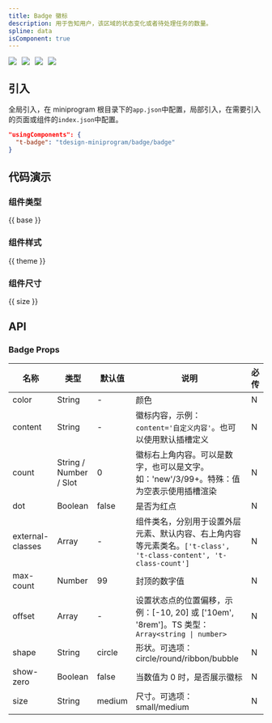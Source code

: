 ```yaml
---
title: Badge 徽标
description: 用于告知用户，该区域的状态变化或者待处理任务的数量。
spline: data
isComponent: true
---
```


<span class="coverages-badge" style="margin-right: 10px"><img src="https://img.shields.io/badge/coverages%3A%20lines-100%25-blue" /></span><span class="coverages-badge" style="margin-right: 10px"><img src="https://img.shields.io/badge/coverages%3A%20functions-100%25-blue" /></span><span class="coverages-badge" style="margin-right: 10px"><img src="https://img.shields.io/badge/coverages%3A%20statements-100%25-blue" /></span><span class="coverages-badge" style="margin-right: 10px"><img src="https://img.shields.io/badge/coverages%3A%20branches-100%25-blue" /></span>

## 引入

全局引入，在 miniprogram 根目录下的`app.json`中配置，局部引入，在需要引入的页面或组件的`index.json`中配置。

```json
"usingComponents": {
  "t-badge": "tdesign-miniprogram/badge/badge"
}
```

## 代码演示

### 组件类型

{{ base }}

### 组件样式

{{ theme }}

### 组件尺寸

{{ size }}

## API

### Badge Props

 名称               | 类型                     | 默认值    | 说明                                                                                | 必传 
------------------|------------------------|--------|-----------------------------------------------------------------------------------|----
 color            | String                 | -      | 颜色                                                                                | N  
 content          | String                 | -      | 徽标内容，示例：`content='自定义内容'`。也可以使用默认插槽定义                                             | N  
 count            | String / Number / Slot | 0      | 徽标右上角内容。可以是数字，也可以是文字。如：'new'/3/99+。特殊：值为空表示使用插槽渲染                                 | N  
 dot              | Boolean                | false  | 是否为红点                                                                             | N  
 external-classes | Array                  | -      | 组件类名，分别用于设置外层元素、默认内容、右上角内容等元素类名。`['t-class', 't-class-content', 't-class-count']` | N  
 max-count        | Number                 | 99     | 封顶的数字值                                                                            | N  
 offset           | Array                  | -      | 设置状态点的位置偏移，示例：[-10, 20] 或 ['10em', '8rem']。TS 类型：`Array<string \| number>`        | N  
 shape            | String                 | circle | 形状。可选项：circle/round/ribbon/bubble                                                 | N  
 show-zero        | Boolean                | false  | 当数值为 0 时，是否展示徽标                                                                   | N  
 size             | String                 | medium | 尺寸。可选项：small/medium                                                               | N  
